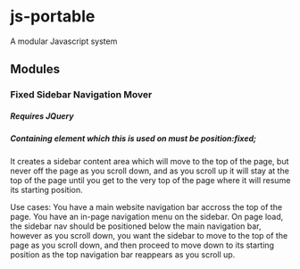 # js-portable
A modular Javascript system

## Modules

### Fixed Sidebar Navigation Mover
##### Requires JQuery
##### Containing element which this is used on must be position:fixed;

It creates a sidebar content area which will move to the top of the page, but never off the page as you scroll down, and as you scroll up it will stay at the top of the page until you get to the very top of the page where it will resume its starting position.

Use cases: You have a main website navigation bar accross the top of the page. You have an in-page navigation menu on the sidebar. On page load, the sidebar nav should be positioned below the main navigation bar, however as you scroll down, you want the sidebar to move to the top of the page as you scroll down, and then proceed to move down to its starting position as the top navigation bar reappears as you scroll up.
